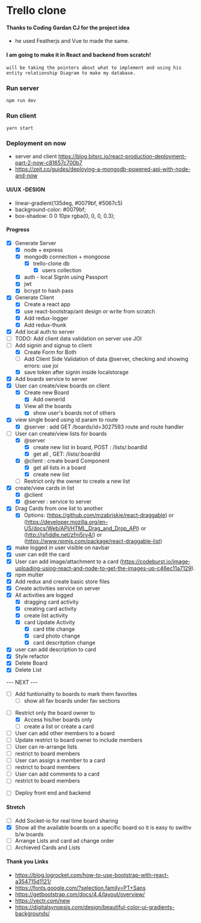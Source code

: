 # Trello clone

#### Thanks to Coding Gardan CJ for the project idea

- he used Featherjs and Vue to made the same.

#### I am going to make it in React and backend from scratch!

```
will be taking the pointers about what to implement and using his entity relationship Diagram to make my database.
```

### Run server

```
npm run dev
```

### Run client

```
yarn start
```

### Deployment on now

- server and client
  https://blog.bitsrc.io/react-production-deployment-part-2-now-c81657c700b7
- https://zeit.co/guides/deploying-a-mongodb-powered-api-with-node-and-now

#### UI/UX -DESIGN

- linear-gradient(135deg, #0079bf, #5067c5)
- background-color: #0079bf;
- box-shadow: 0 0 10px rgba(0, 0, 0, 0.3);

#### Progress

- [x] Generate Server
  - [x] node + express
  - [x] mongodb connection + mongoose
    - [x] trello-clone db
      - [x] users collection
  - [x] auth - local SignIn using Passport
  - [x] jwt
  - [x] bcrypt to hash pass
- [x] Generate Client
  - [x] Create a react app
  - [x] use react-bootstrap/ant design or write from scratch
  - [x] Add redux-logger
  - [x] Add redux-thunk
- [x] Add local auth to server
- [ ] TODO: Add client data validation on server use JOI
- [ ] Add signin and signup to client
  - [x] Create Form for Both
  - [ ] Add Client Side Validation of data @server, checking and showing errors: use joi
  - [x] save token after signin inside localstorage
- [x] Add boards service to server
- [x] User can create/view boards on client
  - [x] Create new Board
    - [x] Add ownerId
  - [x] View all the boards
    - [x] show user's boards not of others
- [x] view single board using id param to route
  - [x] @server : add GET /boards/id=3027593 route and route handler
- [ ] User can create/view lists for boards
  - [x] @server
    - [x] create new list in board, POST : /lists/:boardId
    - [x] get all , GET: /lists/:boardId
  - [x] @client : create board Component
    - [x] get all lists in a board
    - [x] create new list
  - [ ] Restrict only the owner to create a new list
- [x] create/view cards in list
  - [x] @client
  - [x] @server : service to server
- [x] Drag Cards from one list to another
  - [x] Options: (https://github.com/mzabriskie/react-draggable) or
        (https://developer.mozilla.org/en-US/docs/Web/API/HTML_Drag_and_Drop_API) or
        (http://jsfiddle.net/zfnj5rv4/) or (https://www.npmjs.com/package/react-draggable-list)
- [x] make logged in user visible on navbar
- [x] user can edit the card
- [x] User can add image/attachment to a card (https://codeburst.io/image-uploading-using-react-and-node-to-get-the-images-up-c46ec11a7129).
- [x] npm multer
- [x] Add redux and create basic store files
- [x] Create activities service on server
- [x] All activities are logged
  - [x] dragging card activity
  - [x] creating card activity
  - [x] create list activity
  - [x] card Update Activity
    - [x] card title change
    - [x] card photo change
    - [x] card descritption change
- [x] user can add description to card
- [x] Style refactor
- [x] Delete Board
- [x] Delete List

--- NEXT ---

- [ ] Add funtionality to boards to mark them favorites
  - [ ] show all fav boards under fav sections

* [ ] Restrict only the board owner to
  - [x] Access his/her boards only
  - [ ] create a list or create a card
* [ ] User can add other members to a board
* [ ] Update restrict to board owner to include members
* [ ] User can re-arrange lists
* [ ] restrict to board members
* [ ] User can assign a member to a card
* [ ] restrict to board members
* [ ] User can add comments to a card
* [ ] restrict to board members

- [ ] Deploy front end and backend

#### Stretch

- [ ] Add Socket-io for real time board sharing
- [x] Show all the available boards on a specific board so it is easy to swithv b/w boards
- [ ] Arrange Lists and card ad change order
- [ ] Archieved Cards and Lists

#### Thank you Links

- https://blog.logrocket.com/how-to-use-bootstrap-with-react-a354715d1121/
- https://fonts.google.com/?selection.family=PT+Sans
- https://getbootstrap.com/docs/4.4/layout/overview/
- https://vectr.com/new
- https://digitalsynopsis.com/design/beautiful-color-ui-gradients-backgrounds/
